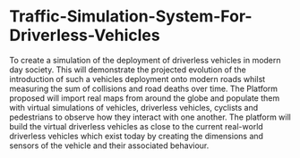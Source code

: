 # Traffic-Simulation-System-For-Driverless-Vehicles
To create a simulation of the deployment of driverless vehicles in modern day society. This will demonstrate the projected evolution of the introduction of such a vehicles deployment onto modern roads whilst measuring the sum of collisions and road deaths over time. The Platform proposed will import real maps from around the globe and populate them with virtual simulations of vehicles, driverless vehicles, cyclists and pedestrians to observe how they interact with one another. The platform will build the virtual driverless vehicles as close to the current real-world driverless vehicles which exist today by creating the dimensions and sensors of the vehicle and their associated behaviour.
